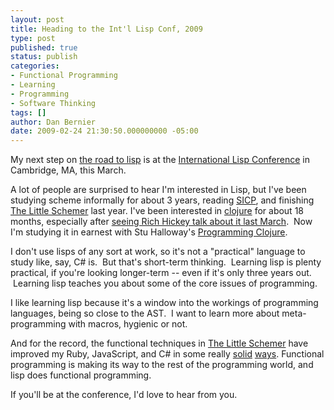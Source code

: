 ```yaml
---
layout: post
title: Heading to the Int'l Lisp Conf, 2009
type: post
published: true
status: publish
categories:
- Functional Programming
- Learning
- Programming
- Software Thinking
tags: []
author: Dan Bernier
date: 2009-02-24 21:30:50.000000000 -05:00
---
```


My next step on [the road to lisp](http://www.google.com/search?q=the+road+to+lisp) is at the [International Lisp Conference](http://www.international-lisp-conference.org/2009/index) in Cambridge, MA, this March.

A lot of people are surprised to hear I'm interested in Lisp, but I've been studying scheme informally for about 3 years, reading [SICP](http://www.amazon.com/gp/product/0262011530?ie=UTF8&tag=invisblock-20&linkCode=as2&camp=1789&creative=390957&creativeASIN=0262011530), and finishing [The Little Schemer](http://www.amazon.com/gp/product/0262560992?ie=UTF8&tag=invisblock-20&linkCode=as2&camp=1789&creative=390957&creativeASIN=0262560992) last year.  I've been interested in [clojure](http://clojure.org) for about 18 months, especially after [seeing Rich Hickey talk about it last March](http://news.e-scribe.com/411).  Now I'm studying it in earnest with Stu Halloway's [Programming Clojure](http://www.amazon.com/gp/product/1934356336?ie=UTF8&tag=invisblock-20&link_code=as3&camp=211189&creative=373489&creativeASIN=1934356336).

I don't use lisps of any sort at work, so it's not a "practical" language to study like, say, C# is.  But that's short-term thinking.  Learning lisp is plenty practical, if you're looking longer-term -- even if it's only three years out.  Learning lisp teaches you about some of the core issues of programming.

I like learning lisp because it's a window into the workings of programming languages, being so close to the AST.  I want to learn more about meta-programming with macros, hygienic or not.

And for the record, the functional techniques in [The Little Schemer](http://www.amazon.com/gp/product/0262560992?ie=UTF8&amp;tag=invisblock-20&amp;linkCode=as2&amp;camp=1789&amp;creative=390957&amp;creativeASIN=0262560992) have improved my Ruby, JavaScript, and C# in some really [solid](http://notes-on-haskell.blogspot.com/2007/02/whats-wrong-with-for-loop.html) [ways](http://weblog.raganwald.com/2007/03/why-why-functional-programming-matters.html). Functional programming is making its way to the rest of the programming world, and lisp does functional programming.

If you'll be at the conference, I'd love to hear from you.
